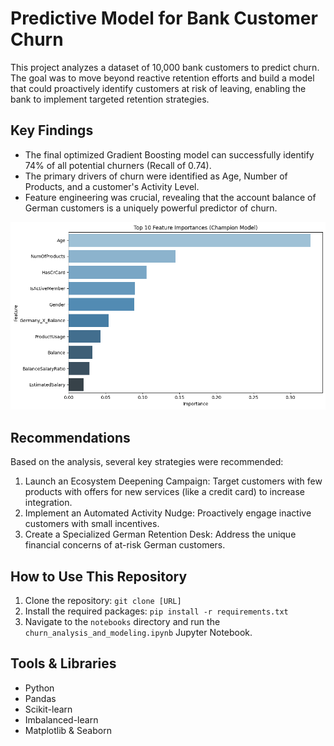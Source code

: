 # Predictive Model for Bank Customer Churn

This project analyzes a dataset of 10,000 bank customers to predict churn. The goal was to move beyond reactive retention efforts and build a model that could proactively identify customers at risk of leaving, enabling the bank to implement targeted retention strategies.

## Key Findings

* The final optimized Gradient Boosting model can successfully identify 74% of all potential churners (Recall of 0.74).
* The primary drivers of churn were identified as Age, Number of Products, and a customer's Activity Level.
* Feature engineering was crucial, revealing that the account balance of German customers is a uniquely powerful predictor of churn.

![Feature Importance Chart](images/feature_importance_chart.png)

## Recommendations

Based on the analysis, several key strategies were recommended:
1.  Launch an Ecosystem Deepening Campaign: Target customers with few products with offers for new services (like a credit card) to increase integration.
2.  Implement an Automated Activity Nudge: Proactively engage inactive customers with small incentives.
3.  Create a Specialized German Retention Desk: Address the unique financial concerns of at-risk German customers.

## How to Use This Repository

1.  Clone the repository: `git clone [URL]`
2.  Install the required packages: `pip install -r requirements.txt`
3.  Navigate to the `notebooks` directory and run the `churn_analysis_and_modeling.ipynb` Jupyter Notebook.

## Tools & Libraries
* Python
* Pandas
* Scikit-learn
* Imbalanced-learn
* Matplotlib & Seaborn
